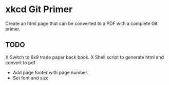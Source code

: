 xkcd Git Primer
===============

Create an html page that can be converted to a PDF with a complete Git primer.

TODO
----

 X Switch to 6x9 trade paper back book.
 X Shell script to generate html and convert to pdf
 * Add page footer with page number.
 * Set font and size
